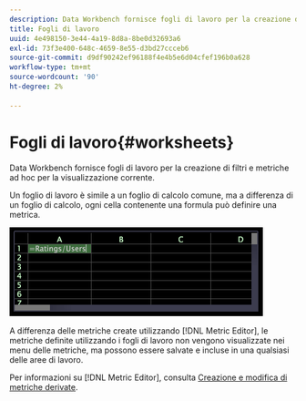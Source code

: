 ```yaml
---
description: Data Workbench fornisce fogli di lavoro per la creazione di filtri e metriche ad hoc per la visualizzazione corrente.
title: Fogli di lavoro
uuid: 4e498150-3e44-4a19-8d8a-8be0d32693a6
exl-id: 73f3e400-648c-4659-8e55-d3bd27ccceb6
source-git-commit: d9df90242ef96188f4e4b5e6d04cfef196b0a628
workflow-type: tm+mt
source-wordcount: '90'
ht-degree: 2%

---
```


# Fogli di lavoro{#worksheets}

Data Workbench fornisce fogli di lavoro per la creazione di filtri e metriche ad hoc per la visualizzazione corrente.

Un foglio di lavoro è simile a un foglio di calcolo comune, ma a differenza di un foglio di calcolo, ogni cella contenente una formula può definire una metrica.

![](assets/vis_Worksheet_TextAndFormula.png)

A differenza delle metriche create utilizzando [!DNL Metric Editor], le metriche definite utilizzando i fogli di lavoro non vengono visualizzate nei menu delle metriche, ma possono essere salvate e incluse in una qualsiasi delle aree di lavoro.

Per informazioni su [!DNL Metric Editor], consulta [Creazione e modifica di metriche derivate](../../../../home/c-get-started/c-admin-intrf/c-prof-mgr/c-drvd-mtrcs.md#concept-e41723b342a849309874b26232224a40).
